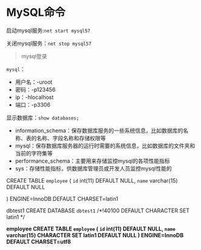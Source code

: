 # MySQL命令

启动mysql服务:`net start mysql57`

关闭mysql服务：`net stop mysql57`

> mysql登录

`mysql`：

- 用户名：-uroot
- 密码：-p123456
- ip：-hlocalhost
- 端口：-p3306

显示数据库：`show databases;`

- information_schema：保存数据库服务的一些系统信息，比如数据库的名称、表的名称、字段名称和存储权限等
- mysql：保存数据库服务器的运行时需要的系统信息，比如数据库的文件夹和当前的字符集等
- performance_schema：主要用来存储监控mysql的各项性能指标
- sys：存储性能指标，供数据库管理员或开发人员监控mysql性能的

CREATE TABLE `employee` (
  `id` int(11) DEFAULT NULL,
  `name` varchar(15) DEFAULT NULL

) ENGINE=InnoDB DEFAULT CHARSET=latin1





dbtest1	CREATE DATABASE `dbtest1` /*!40100 DEFAULT CHARACTER SET latin1 */



**employee	CREATE TABLE `employee` (
  `id` int(11) DEFAULT NULL,
  `name` varchar(15) CHARACTER SET latin1 DEFAULT NULL
) ENGINE=InnoDB DEFAULT CHARSET=utf8**